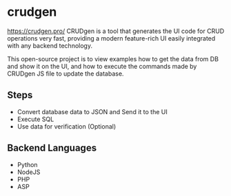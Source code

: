 # crudgen
https://crudgen.pro/
CRUDgen is a tool that generates the UI code for CRUD operations very fast, providing a modern feature-rich UI easily integrated with any backend technology.

This open-source project is to view examples how to get the data from DB and show it on the UI, and how to execute the commands made by CRUDgen JS file to update the database.

## Steps
- Convert database data to JSON and Send it to the UI
- Execute SQL
- Use data for verification (Optional)

## Backend Languages
- Python
- NodeJS
- PHP
- ASP
